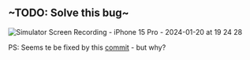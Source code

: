 ## ~TODO: Solve this bug~


![Simulator Screen Recording - iPhone 15 Pro - 2024-01-20 at 19 24 28](https://github.com/StanislavK/DrivesMeCrazy/assets/542557/4123d6ae-e0e9-47b1-a316-d7693a325e6f)

PS: Seems te be fixed by this [commit](https://github.com/StanislavK/DrivesMeCrazy/commit/0d465d6c7800fca724914b205a512cfe73aae391 ) - but why?

